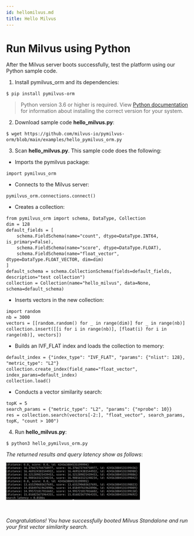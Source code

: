 ```yaml
---
id: hellomilvus.md
title: Hello Milvus
---
```


# Run Milvus using Python

After the Milvus server boots successfully, test the platform using our Python sample code.

1. Install pymilvus_orm and its dependencies:

```
$ pip install pymilvus-orm
```

> Python version 3.6 or higher is required. View [Python documentation](https://wiki.python.org/moin/BeginnersGuide/Download) for information about installing the correct version for your system.

2. Download sample code **hello_milvus.py**:

```
$ wget https://github.com/milvus-io/pymilvus-orm/blob/main/examples/hello_pymilvus_orm.py
```

3. Scan **hello_milvus.py**. This sample code does the following:

- Imports the pymilvus package:
```
import pymilvus_orm
```

- Connects to the Milvus server:
```
pymilvus_orm.connections.connect()
```

- Creates a collection:
```
from pymilvus_orm import schema, DataType, Collection
dim = 128
default_fields = [
    schema.FieldSchema(name="count", dtype=DataType.INT64, is_primary=False),
    schema.FieldSchema(name="score", dtype=DataType.FLOAT),
    schema.FieldSchema(name="float_vector", dtype=DataType.FLOAT_VECTOR, dim=dim)
]
default_schema = schema.CollectionSchema(fields=default_fields, description="test collection")
collection = Collection(name="hello_milvus", data=None, schema=default_schema)
```

- Inserts vectors in the new collection:
```
import random
nb = 3000
vectors = [[random.random() for _ in range(dim)] for _ in range(nb)]
collection.insert([[i for i in range(nb)], [float(i) for i in range(nb)], vectors])
```

- Builds an IVF_FLAT index and loads the collection to memory:
```
default_index = {"index_type": "IVF_FLAT", "params": {"nlist": 128}, "metric_type": "L2"}
collection.create_index(field_name="float_vector", index_params=default_index)
collection.load()
```

- Conducts a vector similarity search:
```
topK = 5
search_params = {"metric_type": "L2", "params": {"nprobe": 10}}
res = collection.search(vectors[-2:], "float_vector", search_params, topK, "count > 100")
```

4. Run **hello_milvus.py**:
```
$ python3 hello_pymilvus_orm.py
```

*The returned results and query latency show as follows*:


![Returned results](../../../assets/returned_results.png)

<br/>


*Congratulations! You have successfully booted Milvus Standalone and run your first vector similarity search.*

